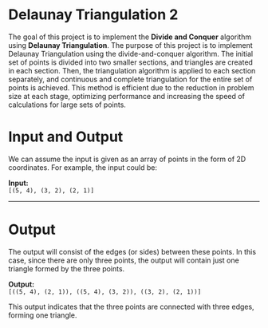 # Delaunay Triangulation 2


The goal of this project is to implement the **Divide and Conquer** algorithm using **Delaunay Triangulation**. The purpose of this project is to implement Delaunay Triangulation using the divide-and-conquer algorithm. The initial set of points is divided into two smaller sections, and triangles are created in each section. Then, the triangulation algorithm is applied to each section separately, and continuous and complete triangulation for the entire set of points is achieved. This method is efficient due to the reduction in problem size at each stage, optimizing performance and increasing the speed of calculations for large sets of points.


# Input and Output

We can assume the input is given as an array of points in the form of 2D coordinates. For example, the input could be:

**Input:**  
`[(5, 4), (3, 2), (2, 1)]`

---

# Output

The output will consist of the edges (or sides) between these points. In this case, since there are only three points, the output will contain just one triangle formed by the three points.

**Output:**  
`[((5, 4), (2, 1)), ((5, 4), (3, 2)), ((3, 2), (2, 1))]`

This output indicates that the three points are connected with three edges, forming one triangle.
